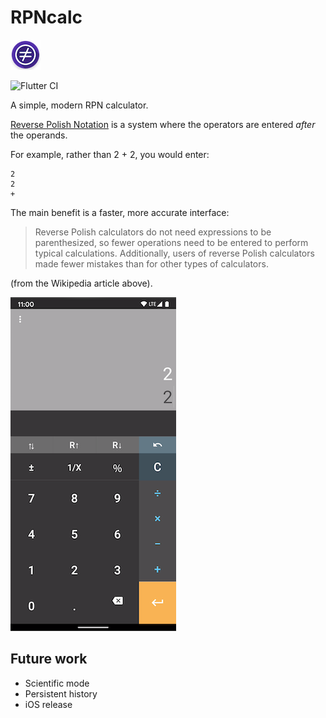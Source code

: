 # RPNcalc 
![icon](docs/icon_small.png)

![Flutter CI](https://github.com/apesic/rpncalc/workflows/Flutter%20CI/badge.svg)

A simple, modern RPN calculator. 

[Reverse Polish Notation](https://en.wikipedia.org/wiki/Reverse_Polish_notation) is a 
system where the operators are entered _after_ the operands. 

For example, rather than 2 + 2, you would enter:
 
    2
    2
    + 

The main benefit is a faster, more accurate interface:

>Reverse Polish calculators do not need expressions to be 
>parenthesized, so fewer operations need to be entered to perform typical calculations. 
>Additionally, users of reverse Polish calculators made fewer mistakes than for other 
>types of calculators.

(from the Wikipedia article above).

![screenshot](docs/rpncalc_screenshot_small.png)

## Future work
- Scientific mode
- Persistent history
- iOS release
